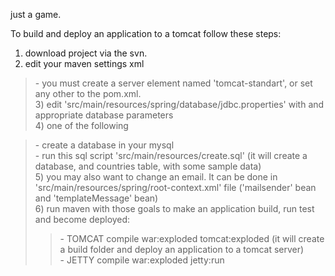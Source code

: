just a game.

To build and deploy an application to a tomcat follow these steps:<br>
1) download project via the svn.<br>
2) edit your maven settings xml<br>
<blockquote>- you must create a server element named 'tomcat-standart', or set any other to the pom.xml.<br>
3) edit 'src/main/resources/spring/database/jdbc.properties' with and appropriate database parameters<br>
4) one of the following<br>
</blockquote><blockquote>- create a database in your mysql<br>
- run this sql script 'src/main/resources/create.sql' (it will create a database, and countries table, with some sample data)<br>
5) you may also want to change an email. It can be done in 'src/main/resources/spring/root-context.xml' file ('mailsender' bean and 'templateMessage' bean)<br>
6) run maven with those goals to make an application build, run test and become deployed:<br>
<blockquote>- TOMCAT compile war:exploded tomcat:exploded (it will create a build folder and deploy an application to a tomcat server)<br>
- JETTY compile war:exploded jetty:run<br>